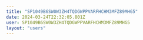 ```yaml
---
title: "SP1049B6SW0W3ZH4TQDGWPPVARFHCHM3MFZ89MHG5"
date: 2024-03-24T22:32:05.801Z
user: SP1049B6SW0W3ZH4TQDGWPPVARFHCHM3MFZ89MHG5
layout: "users"
---
```

    